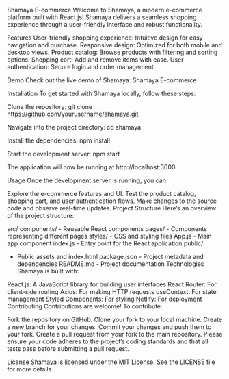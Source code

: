 Shamaya E-commerce
Welcome to Shamaya, a modern e-commerce platform built with React.js! Shamaya delivers a seamless shopping experience through a user-friendly interface and robust functionality.

Features
User-friendly shopping experience: Intuitive design for easy navigation and purchase.
Responsive design: Optimized for both mobile and desktop views.
Product catalog: Browse products with filtering and sorting options.
Shopping cart: Add and remove items with ease.
User authentication: Secure login and order management.

Demo
Check out the live demo of Shamaya: Shamaya E-commerce

Installation
To get started with Shamaya locally, follow these steps:

Clone the repository:
git clone https://github.com/yourusername/shamaya.git

Navigate into the project directory:
cd shamaya

Install the dependencies:
npm install

Start the development server:
npm start

The application will now be running at http://localhost:3000.

Usage
Once the development server is running, you can:

Explore the e-commerce features and UI.
Test the product catalog, shopping cart, and user authentication flows.
Make changes to the source code and observe real-time updates.
Project Structure
Here’s an overview of the project structure:

src/
  components/       - Reusable React components
  pages/            - Components representing different pages
  styles/           - CSS and styling files
  App.js            - Main app component
  index.js          - Entry point for the React application
public/
  - Public assets and index.html
package.json        - Project metadata and dependencies
README.md           - Project documentation
Technologies
Shamaya is built with:

React.js: A JavaScript library for building user interfaces
React Router: For client-side routing
Axios: For making HTTP requests
useContext: For state management
Styled Components: For styling
Netlify: For deployment
Contributing
Contributions are welcome! To contribute:

Fork the repository on GitHub.
Clone your fork to your local machine.
Create a new branch for your changes.
Commit your changes and push them to your fork.
Create a pull request from your fork to the main repository.
Please ensure your code adheres to the project’s coding standards and that all tests pass before submitting a pull request.

License
Shamaya is licensed under the MIT License. See the LICENSE file for more details.
